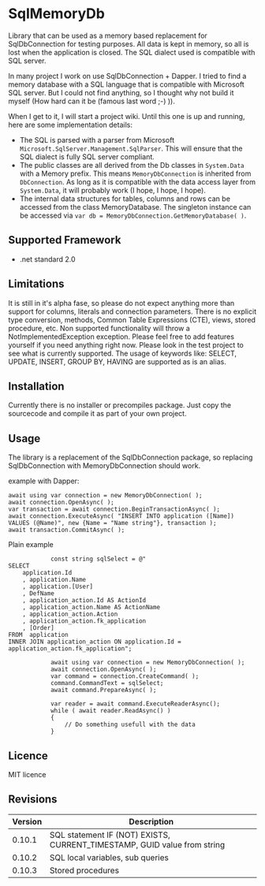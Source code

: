 # SqlMemoryDb
Library that can be used as a memory based replacement for SqlDbConnection for testing purposes. All data is kept in memory, so all is lost when the application is closed. The SQL dialect used is compatible with SQL server.

In many project I work on use SqlDbConnection + Dapper. I tried to find a memory database with a SQL language that is compatible with Microsoft SQL server. But I could not find anything, so I thought why not build it myself (How hard can it be (famous last word ;-) )).

When I get to it, I will start a project wiki. Until this one is up and running, here are some implementation details:
* The SQL is parsed with a parser from Microsoft `Microsoft.SqlServer.Management.SqlParser`. This will ensure that the SQL dialect is fully SQL server compliant. 
* The public classes are all derived from the Db classes in `System.Data` with a Memory prefix. This means `MemoryDbConnection` is inherited from `DbConnection`. As long as it is compatible with the data access layer from `System.Data`, it will probably work (I hope, I hope, I hope).
* The internal data structures for tables, columns and rows can be accessed from the class MemoryDatabase. The singleton instance can be accessed via `var db = MemoryDbConnection.GetMemoryDatabase( )`.

## Supported Framework
* .net standard 2.0

## Limitations
It is still in it's alpha fase, so please do not expect anything more than support for columns, literals and connection parameters. There is no explicit type conversion, methods, Common Table Expressions (CTE), views, stored procedure, etc. Non supported functionality will throw a NotImplementedException exception. Please feel free to add features yourself if you need anything right now. Please look in the test project to see what is currently supported.
The usage of keywords like: SELECT, UPDATE, INSERT, GROUP BY, HAVING are supported as is an alias.

## Installation
Currently there is no installer or precompiles package. Just copy the sourcecode and compile it as part of your own project.

## Usage
The library is a replacement of the SqlDbConnection package, so replacing SqlDbConnection with MemoryDbConnection should work.

example with Dapper:
```
await using var connection = new MemoryDbConnection( );
await connection.OpenAsync( );
var transaction = await connection.BeginTransactionAsync( );
await connection.ExecuteAsync( "INSERT INTO application ([Name]) VALUES (@Name)", new {Name = "Name string"}, transaction );
await transaction.CommitAsync( );
```

Plain example
```
            const string sqlSelect = @"
SELECT  
	application.Id
	, application.Name
	, application.[User]
	, DefName
	, application_action.Id AS ActionId
	, application_action.Name AS ActionName
	, application_action.Action
	, application_action.fk_application
	, [Order]
FROM  application 
INNER JOIN application_action ON application.Id = application_action.fk_application";

            await using var connection = new MemoryDbConnection( );
            await connection.OpenAsync( );
            var command = connection.CreateCommand( );
            command.CommandText = sqlSelect;
            await command.PrepareAsync( );

            var reader = await command.ExecuteReaderAsync();
            while ( await reader.ReadAsync() )
            {
                // Do something usefull with the data
            }
```

## Licence
MIT licence

## Revisions
Version | Description
--------|---------------
0.10.1| SQL statement IF (NOT) EXISTS, CURRENT_TIMESTAMP, GUID value from string
0.10.2| SQL local variables, sub queries
0.10.3| Stored procedures